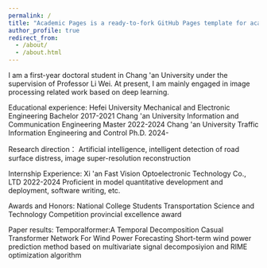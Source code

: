 ```yaml
---
permalink: /
title: "Academic Pages is a ready-to-fork GitHub Pages template for academic personal websites"
author_profile: true
redirect_from: 
  - /about/
  - /about.html
---
```


I am a first-year doctoral student in Chang 'an University under the supervision of Professor Li Wei. At present, I am mainly engaged in image processing related work based on deep learning.

Educational experience:
Hefei University           Mechanical and Electronic Engineering        Bachelor    2017-2021
Chang 'an University       Information and Communication Engineering    Master      2022-2024
Chang 'an University       Traffic Information Engineering and Control  Ph.D.       2024-

Research direction：
Artificial intelligence, intelligent detection of road surface distress, image super-resolution reconstruction

Internship Experience:        Xi 'an Fast Vision Optoelectronic Technology Co., LTD        2022-2024 
Proficient in model quantitative development and deployment, software writing, etc.

Awards and Honors: 
National College Students Transportation Science and Technology Competition provincial excellence award

Paper results:
Temporalformer:A Temporal Decomposition Casual Transformer Network For Wind Power Forecasting
Short-term wind power prediction method based on multivariate signal decomposiyion and RIME optimization algorithm
